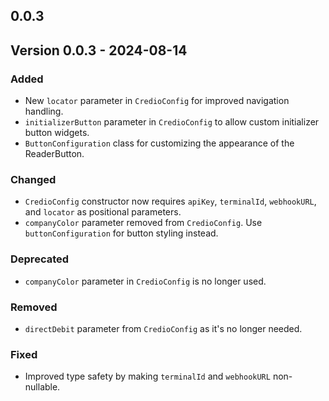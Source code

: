 ## 0.0.3

## Version 0.0.3 - 2024-08-14

### Added
- New `locator` parameter in `CredioConfig` for improved navigation handling.
- `initializerButton` parameter in `CredioConfig` to allow custom initializer button widgets.
- `ButtonConfiguration` class for customizing the appearance of the ReaderButton.

### Changed
- `CredioConfig` constructor now requires `apiKey`, `terminalId`, `webhookURL`, and `locator` as positional parameters.
- `companyColor` parameter removed from `CredioConfig`. Use `buttonConfiguration` for button styling instead.

### Deprecated
- `companyColor` parameter in `CredioConfig` is no longer used.

### Removed
- `directDebit` parameter from `CredioConfig` as it's no longer needed.

### Fixed
- Improved type safety by making `terminalId` and `webhookURL` non-nullable.
